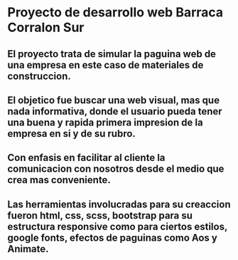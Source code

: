 # Proyecto de desarrollo web **Barraca Corralon Sur**

## El proyecto trata de simular la paguina web de una empresa en este caso de materiales de construccion.

## El objetico fue buscar una web visual, mas que nada informativa, donde el usuario pueda tener una buena y rapida primera impresion de la empresa en si y de su rubro. 
## Con enfasis en facilitar al cliente la comunicacion con nosotros desde el medio que crea mas conveniente. 

## Las herramientas involucradas para su creaccion fueron html, css, scss, bootstrap para su estructura responsive como para ciertos estilos, google fonts, efectos de paguinas como Aos y Animate.

